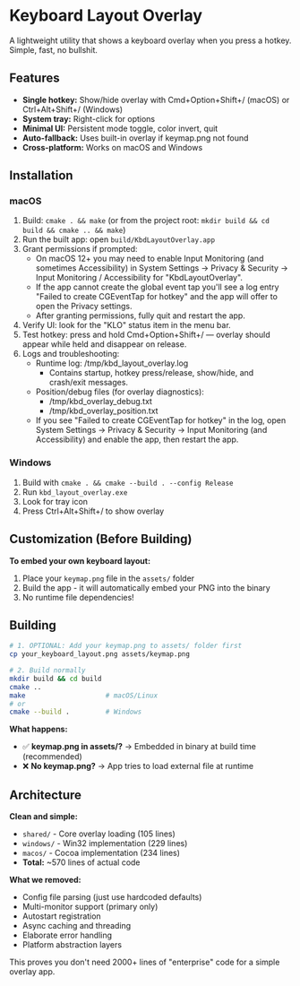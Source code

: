 # Keyboard Layout Overlay

A lightweight utility that shows a keyboard overlay when you press a hotkey. Simple, fast, no bullshit.

## Features

- **Single hotkey:** Show/hide overlay with Cmd+Option+Shift+/ (macOS) or Ctrl+Alt+Shift+/ (Windows)
- **System tray:** Right-click for options
- **Minimal UI:** Persistent mode toggle, color invert, quit
- **Auto-fallback:** Uses built-in overlay if keymap.png not found
- **Cross-platform:** Works on macOS and Windows

## Installation

### macOS
1. Build: `cmake . && make` (or from the project root: `mkdir build && cd build && cmake .. && make`)
2. Run the built app: open `build/KbdLayoutOverlay.app`
3. Grant permissions if prompted:
   - On macOS 12+ you may need to enable Input Monitoring (and sometimes Accessibility) in System Settings → Privacy & Security → Input Monitoring / Accessibility for "KbdLayoutOverlay".
   - If the app cannot create the global event tap you'll see a log entry "Failed to create CGEventTap for hotkey" and the app will offer to open the Privacy settings.
   - After granting permissions, fully quit and restart the app.
4. Verify UI: look for the "KLO" status item in the menu bar.
5. Test hotkey: press and hold Cmd+Option+Shift+/ — overlay should appear while held and disappear on release.
6. Logs and troubleshooting:
   - Runtime log: /tmp/kbd_layout_overlay.log
     - Contains startup, hotkey press/release, show/hide, and crash/exit messages.
   - Position/debug files (for overlay diagnostics):
     - /tmp/kbd_overlay_debug.txt
     - /tmp/kbd_overlay_position.txt
   - If you see "Failed to create CGEventTap for hotkey" in the log, open System Settings → Privacy & Security → Input Monitoring (and Accessibility) and enable the app, then restart the app.

### Windows  
1. Build with `cmake . && cmake --build . --config Release`
2. Run `kbd_layout_overlay.exe`
3. Look for tray icon
4. Press Ctrl+Alt+Shift+/ to show overlay

## Customization (Before Building)

**To embed your own keyboard layout:**
1. Place your `keymap.png` file in the `assets/` folder
2. Build the app - it will automatically embed your PNG into the binary
3. No runtime file dependencies!

## Building

```bash
# 1. OPTIONAL: Add your keymap.png to assets/ folder first
cp your_keyboard_layout.png assets/keymap.png

# 2. Build normally 
mkdir build && cd build
cmake ..
make                    # macOS/Linux
# or
cmake --build .         # Windows
```

**What happens:**
- ✅ **keymap.png in assets/?** → Embedded in binary at build time (recommended)
- ❌ **No keymap.png?** → App tries to load external file at runtime

## Architecture

**Clean and simple:**
- `shared/` - Core overlay loading (105 lines)
- `windows/` - Win32 implementation (229 lines)  
- `macos/` - Cocoa implementation (234 lines)
- **Total:** ~570 lines of actual code

**What we removed:**
- Config file parsing (just use hardcoded defaults)
- Multi-monitor support (primary only)
- Autostart registration
- Async caching and threading
- Elaborate error handling
- Platform abstraction layers

This proves you don't need 2000+ lines of "enterprise" code for a simple overlay app.
